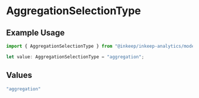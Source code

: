 # AggregationSelectionType

## Example Usage

```typescript
import { AggregationSelectionType } from "@inkeep/inkeep-analytics/models/components";

let value: AggregationSelectionType = "aggregation";
```

## Values

```typescript
"aggregation"
```